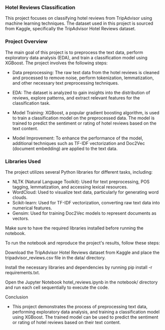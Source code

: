 ### Hotel Reviews Classification
This project focuses on classifying hotel reviews from TripAdvisor using machine learning techniques. The dataset used in this project is sourced from Kaggle, specifically the TripAdvisor Hotel Reviews dataset.

### Project Overview
The main goal of this project is to preprocess the text data, perform exploratory data analysis (EDA), and train a classification model using XGBoost. The project involves the following steps:

- Data preprocessing: The raw text data from the hotel reviews is cleaned and processed to remove noise, perform tokenization, lemmatization, and other necessary text preprocessing techniques.

- EDA: The dataset is analyzed to gain insights into the distribution of reviews, explore patterns, and extract relevant features for the classification task.

- Model Training: XGBoost, a popular gradient boosting algorithm, is used to train a classification model on the preprocessed data. The model is trained to predict the sentiment or rating of hotel reviews based on the text content.

- Model Improvement: To enhance the performance of the model, additional techniques such as TF-IDF vectorization and Doc2Vec (document embedding) are applied to the text data.

### Libraries Used
The project utilizes several Python libraries for different tasks, including:

- NLTK (Natural Language Toolkit): Used for text preprocessing, POS tagging, lemmatization, and accessing lexical resources.
- WordCloud: Used to visualize text data, particularly for generating word clouds.
- Scikit-learn: Used for TF-IDF vectorization, converting raw text data into numerical features.
- Gensim: Used for training Doc2Vec models to represent documents as vectors.

Make sure to have the required libraries installed before running the notebook.

To run the notebook and reproduce the project's results, follow these steps:

Download the TripAdvisor Hotel Reviews dataset from Kaggle and place the tripadvisor_reviews.csv file in the data/ directory.

Install the necessary libraries and dependencies by running pip install -r requirements.txt.

Open the Jupyter Notebook hotel_reviews.ipynb in the notebook/ directory and run each cell sequentially to execute the code.

Conclusion
- This project demonstrates the process of preprocessing text data, performing exploratory data analysis, and training a classification model using XGBoost. The trained model can be used to predict the sentiment or rating of hotel reviews based on their text content. 
